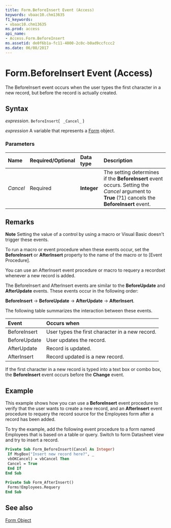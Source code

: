 ```yaml
---
title: Form.BeforeInsert Event (Access)
keywords: vbaac10.chm13635
f1_keywords:
- vbaac10.chm13635
ms.prod: access
api_name:
- Access.Form.BeforeInsert
ms.assetid: de0f6b1a-fc11-4000-2c0c-b0ad9ccfccc2
ms.date: 06/08/2017
---
```



# Form.BeforeInsert Event (Access)

The BeforeInsert event occurs when the user types the first character in a new record, but before the record is actually created.


## Syntax

_expression_. `BeforeInsert`( ` _Cancel_` )

_expression_ A variable that represents a [Form](Access.Form.md) object.


### Parameters



|Name|Required/Optional|Data type|Description|
|:-----|:-----|:-----|:-----|
| _Cancel_|Required|**Integer**|The setting determines if the  **BeforeInsert** event occurs. Setting the _Cancel_ argument to **True** (?1) cancels the **BeforeInsert** event.|

## Remarks


 **Note**  Setting the value of a control by using a macro or Visual Basic doesn't trigger these events.

To run a macro or event procedure when these events occur, set the  **BeforeInsert** or **AfterInsert** property to the name of the macro or to [Event Procedure].

You can use an AfterInsert event procedure or macro to requery a recordset whenever a new record is added.

The BeforeInsert and AfterInsert events are similar to the  **BeforeUpdate** and **AfterUpdate** events. These events occur in the following order:

 **BeforeInsert** → **BeforeUpdate** → **AfterUpdate** → **AfterInsert**.

The following table summarizes the interaction between these events.



|**Event**|**Occurs when**|
|:-----|:-----|
|BeforeInsert|User types the first character in a new record.|
|BeforeUpdate|User updates the record.|
|AfterUpdate|Record is updated.|
|AfterInsert|Record updated is a new record.|

If the first character in a new record is typed into a text box or combo box, the  **BeforeInsert** event occurs before the **Change** event.


## Example

This example shows how you can use a  **BeforeInsert** event procedure to verify that the user wants to create a new record, and an **AfterInsert** event procedure to requery the record source for the Employees form after a record has been added.

To try the example, add the following event procedure to a form named Employees that is based on a table or query. Switch to form Datasheet view and try to insert a record.




```vb
Private Sub Form_BeforeInsert(Cancel As Integer) 
 If MsgBox("Insert new record here?", _ 
 vbOKCancel) = vbCancel Then 
 Cancel = True 
 End If 
End Sub 
 
Private Sub Form_AfterInsert() 
 Forms!Employees.Requery 
End Sub
```


## See also


[Form Object](Access.Form.md)

